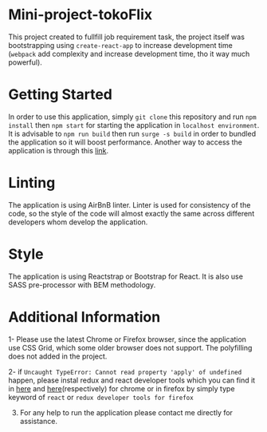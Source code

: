 # Mini-project-tokoFlix

This project created to fullfill job requirement task, the project itself was bootstrapping using `create-react-app` to increase development time (`webpack` add complexity and increase development time, tho it way much powerful).

# Getting Started
In order to use this application, simply `git clone` this repository and run `npm install` then `npm start` for starting the application in `localhost environment`. It is advisable to `npm run build` then run `surge -s build` in order to bundled the application so it will boost performance. Another way to access the application is through this [link](https://suspicious-lewin-1869a5.netlify.com/).

# Linting

The application is using AirBnB linter. Linter is used for consistency of the code, so the style of the code will almost exactly the same across different developers whom develop the application.

# Style

The application is using Reactstrap or Bootstrap for React. It is also use SASS pre-processor with BEM methodology.

# Additional Information

1- Please use the latest Chrome or Firefox browser, since the application use CSS Grid, which some older browser does not support. The polyfilling does not added in the project.

2- if `Uncaught TypeError: Cannot read property 'apply' of undefined` happen, please instal redux and react developer tools which you can find it in [here](https://chrome.google.com/webstore/detail/redux-devtools/lmhkpmbekcpmknklioeibfkpmmfibljd?hl=en) and [here](https://chrome.google.com/webstore/detail/react-developer-tools/fmkadmapgofadopljbjfkapdkoienihi)(respectively) for chrome or in firefox by simply type keyword of `react` or `redux developer tools for firefox`

3. For any help to run the application please contact me directly for assistance. 
